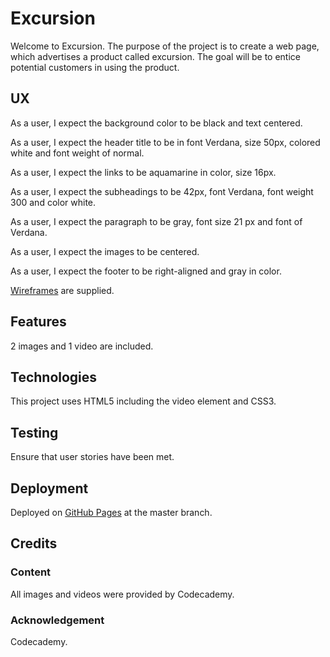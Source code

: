 # Excursion

Welcome to Excursion.  The purpose of the project is to create a web page, which advertises a product
called excursion.  The goal will be to entice potential customers in using the product.

## UX

As a user, I expect the background color to be black and text centered.

As a user, I expect the header title to be in font Verdana, size 50px, colored white and font weight
of normal.

As a user, I expect the links to be aquamarine in color, size 16px.

As a user, I expect the subheadings to be 42px, font Verdana, font weight 300 and color white.

As a user, I expect the paragraph to be gray, font size 21 px and font of Verdana.

As a user, I expect the images to be centered.

As a user, I expect the footer to be right-aligned and gray in color.

[Wireframes](resources/images/excursion_redline.png) are supplied.

## Features

2 images and 1 video are included.

## Technologies

This project uses HTML5 including the video element and CSS3.

## Testing

Ensure that user stories have been met.

## Deployment

Deployed on [GitHub Pages](https://derektypist.github.io/excursion) at the master branch.

## Credits

### Content

All images and videos were provided by Codecademy.

### Acknowledgement

Codecademy.
